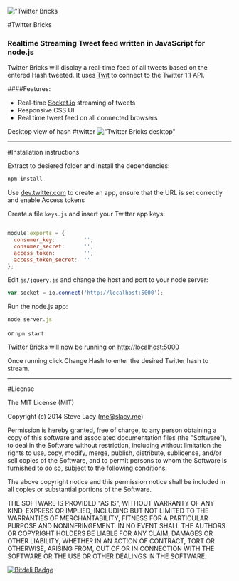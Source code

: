 !["Twitter Bricks](http://stevelacy.github.io/twitter-bricks/images/twitter-bricks.png)


#Twitter Bricks

### Realtime Streaming Tweet feed written in JavaScript for node.js
Twitter Bricks will display a real-time feed of all tweets based on the entered Hash tweeted. It uses [Twit](https://github.com/ttezel/twit) to connect to the Twitter 1.1 API.

####Features:

* Real-time [Socket.io](https://github.com/LearnBoost/socket.io) streaming of tweets
* Responsive CSS UI
* Real time tweet feed on all connected browsers


Desktop view of hash #twitter
!["Twitter Bricks desktop"](http://stevelacy.github.io/twitter-bricks/images/desktop.png)

*** 




#Installation instructions

Extract to desiered folder and install the dependencies:
``` javascript
npm install
```

Use [dev.twitter.com](https://dev.twitter.com) to create an app, ensure that the URL is set correctly and enable Access tokens

Create a file `keys.js` and insert your Twitter app keys:

```js

module.exports = {
  consumer_key:         '',
  consumer_secret:      '',
  access_token:         '',
  access_token_secret:  ''
};

```

Edit `js/jquery.js` and change the host and port to your node server:
```javascript
var socket = io.connect('http://localhost:5000'); 
```

Run the node.js app:
```js
node server.js
```
or `npm start`

Twitter Bricks will now be running on [http://localhost:5000](http://localhost:5000)

Once running click Change Hash to enter the desired Twitter hash to stream.




***




#License

The MIT License (MIT)

Copyright (c) 2014 Steve Lacy (me@slacy.me)

Permission is hereby granted, free of charge, to any person obtaining a copy
of this software and associated documentation files (the "Software"), to deal
in the Software without restriction, including without limitation the rights
to use, copy, modify, merge, publish, distribute, sublicense, and/or sell
copies of the Software, and to permit persons to whom the Software is
furnished to do so, subject to the following conditions:

The above copyright notice and this permission notice shall be included in
all copies or substantial portions of the Software.

THE SOFTWARE IS PROVIDED "AS IS", WITHOUT WARRANTY OF ANY KIND, EXPRESS OR
IMPLIED, INCLUDING BUT NOT LIMITED TO THE WARRANTIES OF MERCHANTABILITY,
FITNESS FOR A PARTICULAR PURPOSE AND NONINFRINGEMENT. IN NO EVENT SHALL THE
AUTHORS OR COPYRIGHT HOLDERS BE LIABLE FOR ANY CLAIM, DAMAGES OR OTHER
LIABILITY, WHETHER IN AN ACTION OF CONTRACT, TORT OR OTHERWISE, ARISING FROM,
OUT OF OR IN CONNECTION WITH THE SOFTWARE OR THE USE OR OTHER DEALINGS IN
THE SOFTWARE.


[![Bitdeli Badge](https://d2weczhvl823v0.cloudfront.net/stevelacy/twitter-bricks/trend.png)](https://bitdeli.com/free "Bitdeli Badge")

